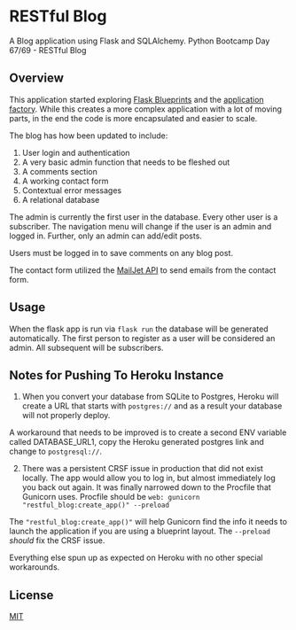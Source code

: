 # RESTful Blog

A Blog application using Flask and SQLAlchemy. Python Bootcamp Day 67/69 - RESTful Blog

## Overview

This application started exploring [Flask Blueprints](https://hackersandslackers.com/flask-blueprints) and the [application factory](https://hackersandslackers.com/flask-application-factory). While this
creates a more complex application with a lot of moving parts, in the end the
code is more encapsulated and easier to scale.

The blog has how been updated to include:

1. User login and authentication
2. A very basic admin function that needs to be fleshed out
3. A comments section
4. A working contact form
5. Contextual error messages
6. A relational database

The admin is currently the first user in the database. Every other user is a
subscriber. The navigation menu will change if the user is an admin and logged in.
Further, only an admin can add/edit posts.

Users must be logged in to save comments on any blog post.

The contact form utilized the [MailJet API](mailjet.com) to send emails from the
contact form.

## Usage

When the flask app is run via `flask run` the database will be generated automatically.
The first person to register as a user will be considered an admin. All subsequent
will be subscribers.

## Notes for Pushing To Heroku Instance

1. When you convert your database from SQLite to Postgres, Heroku will create a
   URL that starts with `postgres://` and as a result your database will not properly
   deploy.

A workaround that needs to be improved is to create a second ENV variable called
DATABASE_URL1, copy the Heroku generated postgres link and change to `postgresql://`.

2. There was a persistent CRSF issue in production that did not exist locally.
   The app would allow you to log in, but almost immediately log you back out again.
   It was finally narrowed down to the Procfile that Gunicorn uses. Procfile should be
   `web: gunicorn "restful_blog:create_app()" --preload`

The `"restful_blog:create_app()"` will help Gunicorn find the info it needs to
launch the application if you are using a blueprint layout. The `--preload` _should_
fix the CRSF issue.

Everything else spun up as expected on Heroku with no other special workarounds.

## License  

[MIT](https://choosealicense.com/licenses/mit/)

